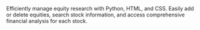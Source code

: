 Efficiently manage equity research with Python, HTML, and CSS. Easily add or delete equities, search stock information, and access comprehensive financial analysis for each stock.
